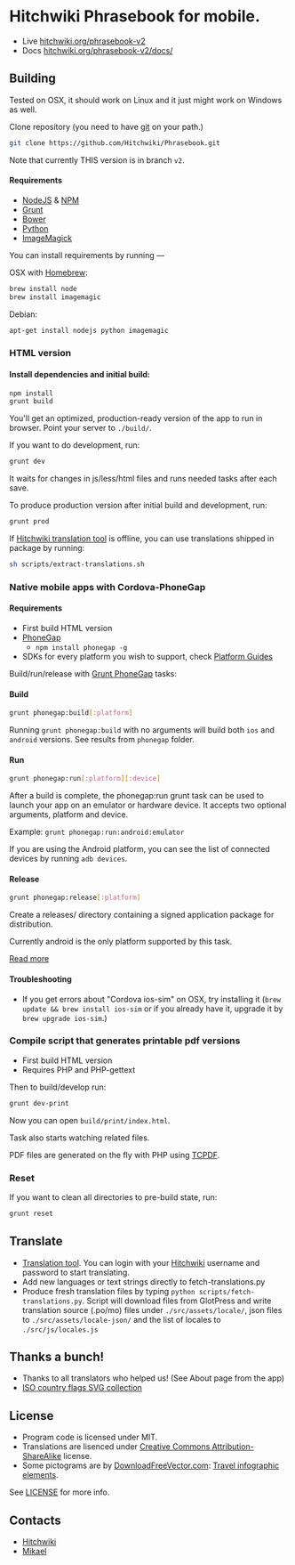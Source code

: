 # Hitchwiki Phrasebook for mobile.

* Live [hitchwiki.org/phrasebook-v2](http://hitchwiki.org/phrasebook-v2/)
* Docs [hitchwiki.org/phrasebook-v2/docs/](http://hitchwiki.org/phrasebook-v2/docs/)


## Building

Tested on OSX, it should work on Linux and it just might work on Windows as well.

Clone repository (you need to have [git](http://git-scm.com/) on your path.)
```bash
git clone https://github.com/Hitchwiki/Phrasebook.git
```

Note that currently THIS version is in branch `v2`.

#### Requirements
* [NodeJS](http://nodejs.org/) & [NPM](https://npmjs.org/)
* [Grunt](http://gruntjs.com/)
* [Bower](http://bower.io/)
* [Python](http://www.python.org/)
* [ImageMagick](http://www.imagemagick.org/)

You can install requirements by running —

OSX with [Homebrew](http://brew.sh/):
```bash
brew install node
brew install imagemagic
```

Debian:
```bash
apt-get install nodejs python imagemagic
```

### HTML version

#### Install dependencies and initial build:
```bash
npm install
grunt build
```

You'll get an optimized, production-ready version of the app to run in browser. Point your server to `./build/`.

If you want to do development, run:
```bash
grunt dev
```
It waits for changes in js/less/html files and runs needed tasks after each save.

To produce production version after initial build and development, run:
```bash
grunt prod
```

If [Hitchwiki translation tool](http://hitchwiki.org/translate/) is offline, you can use translations shipped in package by running:
```bash
sh scripts/extract-translations.sh
```

### Native mobile apps with Cordova-PhoneGap
#### Requirements
* First build HTML version
* [PhoneGap](http://phonegap.com/)
  * `npm install phonegap -g`
* SDKs for every platform you wish to support, check [Platform Guides](http://docs.phonegap.com/en/3.3.0/guide_platforms_index.md.html#Platform%20Guides)

Build/run/release with [Grunt PhoneGap](https://npmjs.org/package/grunt-phonegap) tasks:

#### Build
```bash
grunt phonegap:build[:platform]
```

Running `grunt phonegap:build` with no arguments will build both `ios` and `android` versions. See results from `phonegap` folder.

#### Run

```bash
grunt phonegap:run[:platform][:device]
```

After a build is complete, the phonegap:run grunt task can be used to launch your app on an emulator or hardware device. It accepts two optional arguments, platform and device.

Example: `grunt phonegap:run:android:emulator`

If you are using the Android platform, you can see the list of connected devices by running `adb devices`.

#### Release

```bash
grunt phonegap:release[:platform]
```

Create a releases/ directory containing a signed application package for distribution.

Currently android is the only platform supported by this task.

[Read more](https://npmjs.org/package/grunt-phonegap#tasks)

#### Troubleshooting
* If you get errors about "Cordova ios-sim" on OSX, try installing it (`brew update && brew install ios-sim` or if you already have it, upgrade it by `brew upgrade ios-sim`.)


### Compile script that generates printable pdf versions

* First build HTML version
* Requires PHP and PHP-gettext

Then to build/develop run:
```bash
grunt dev-print
```

Now you can open `build/print/index.html`.

Task also starts watching related files.

PDF files are generated on the fly with PHP using [TCPDF](http://www.tcpdf.org/).

### Reset

If you want to clean all directories to pre-build state, run:
```bash
grunt reset
```


## Translate
* [Translation tool](http://hitchwiki.org/translate/projects/phrasebook). You can login with your [Hitchwiki](http://hitchwiki.org) username and password to start translating.
* Add new languages or text strings directly to fetch-translations.py
* Produce fresh translation files by typing `python scripts/fetch-translations.py`. Script will download files from GlotPress and write translation source (.po/mo) files under `./src/assets/locale/`, json files to `./src/assets/locale-json/` and the list of locales to `./src/js/locales.js`

## Thanks a bunch!
* Thanks to all translators who helped us! (See About page from the app)
* [ISO country flags SVG collection](https://github.com/koppi/iso-country-flags-svg-collection)

## License
* Program code is licensed under MIT.
* Translations are lisenced under [Creative Commons Attribution-ShareAlike](http://creativecommons.org/licenses/by-sa/3.0/) license.
* Some pictograms are by [DownloadFreeVector.com](http://DownloadFreeVector.com): [Travel infographic elements](http://downloadfreevector.com/travel-infographic-elements/).

See [LICENSE](LICENSE) for more info.

## Contacts
* [Hitchwiki](http://hitchwiki.org/contact/)
* [Mikael](https://github.com/simison)
